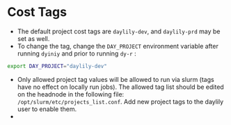 # Cost Tags 
- The default project cost tags are `daylily-dev`, and `daylily-prd` may be set as well.
- To change the tag, change the `DAY_PROJECT` environment variable after running `dyiniy` and prior to running `dy-r` :
```bash
export DAY_PROJECT="daylily-dev"
```
- Only allowed project tag values will be allowed to run via slurm (tags have no effect on locally run jobs). The allowed tag list should be edited on the headnode in the following file: ` /opt/slurm/etc/projects_list.conf`. Add new project tags to the daylily user to enable them.
- 
